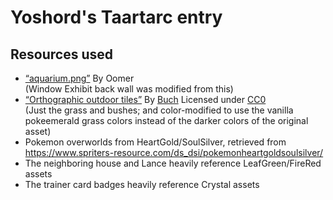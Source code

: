 # Yoshord's Taartarc entry


## Resources used

* [“aquarium.png”](https://github.com/Pawkkie/Team-Aquas-Asset-Repo/blob/main/Tilesets/The%20Great%20Tileset%20Exchange/Individual%20Tiles/Oomer/aquarium.png)
  By Oomer    
  (Window Exhibit back wall was modified from this)
* [“Orthographic outdoor tiles”](https://opengameart.org/content/orthographic-outdoor-tiles)
  By [Buch](https://opengameart.org/users/buch)
  Licensed under [CC0](https://creativecommons.org/publicdomain/zero/1.0/)    
  (Just the grass and bushes; and color-modified to use the vanilla pokeemerald grass colors instead of the darker colors of the original asset)
* Pokemon overworlds from HeartGold/SoulSilver, retrieved from https://www.spriters-resource.com/ds_dsi/pokemonheartgoldsoulsilver/
* The neighboring house and Lance heavily reference LeafGreen/FireRed assets
* The trainer card badges heavily reference Crystal assets
